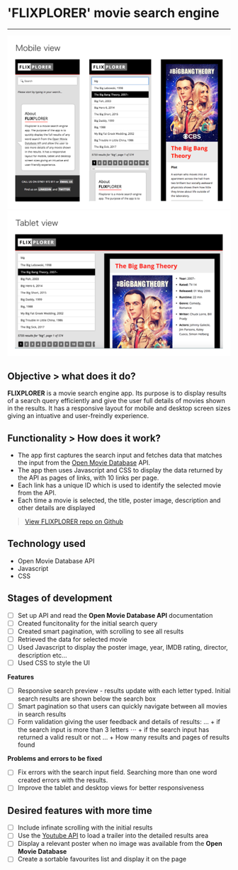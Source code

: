 # 'FLIXPLORER' movie search engine
---
![Screenshot](assets/screen-shot-mobile.png) 
![Screenshot](assets/screen-shot-desktop.png) 

## Objective > what does it do?
**FLIXPLORER** is a movie search engine app. Its purpose is to display results of a search query efficiently and give the user full details of movies shown in the results. It has a responsive layout for mobile and desktop screen sizes giving an intuative and user-freindly experience.

## Functionality > How does it work?
+ The app first captures the search input and fetches data that matches the input from the [Open Movie Database](http://www.omdbapi.com) API. 
+ The app then uses Javascript and CSS to display the data returned by the API as pages of links, with 10 links per page. 
+ Each link has a unique ID which is used to identify the selected movie from the API.
+ Each time a movie is selected, the title, poster image, description and other details are displayed

> [View FLIXPLORER repo on Github](https://github.com/rolandjlevy/project-cinema)

## Technology used
+ Open Movie Database API
+ Javascript
+ CSS

## Stages of development
- [ ] Set up API and read the **Open Movie Database API** documentation 
- [ ] Created funcitonality for the initial search query
- [ ] Created smart pagination, with scrolling to see all results
- [ ] Retrieved the data for selected movie 
- [ ] Used Javascript to display the poster image, year, IMDB rating, director, description etc...
- [ ] Used CSS to style the UI

**Features**
- [ ] Responsive search preview - results update with each letter typed. Initial search results are shown below the search box
- [ ] Smart pagination so that users can quickly navigate between all movies in search results
- [ ] Form validation giving the user feedback and details of results:
... + if the search input is more than 3 letters
⋅⋅⋅ + if the search input has returned a valid result or not
... + How many results and pages of results found

**Problems and errors to be fixed**
- [ ] Fix errors with the search input field. Searching more than one word created errors with the results.
- [ ] Improve the tablet and desktop views for better responsiveness

## Desired features with more time
- [ ] Include infinate scrolling with the initial results
- [ ] Use the [Youtube API](https://developers.google.com/youtube/v3/) to load a trailer into the detailed results area
- [ ] Display a relevant poster when no image was available from the **Open Movie Database**
- [ ] Create a sortable favourites list and display it on the page
